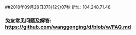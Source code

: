 ##2018年09月28日07时12分07秒 新址: 104.248.71.48
### 兔友常见问题及解答: https://github.com/wanggonging/d/blob/w/FAQ.md
